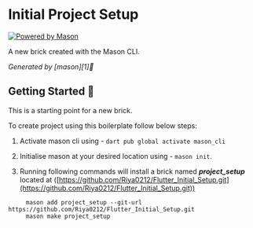 # Initial Project Setup

[![Powered by Mason](https://img.shields.io/endpoint?url=https%3A%2F%2Ftinyurl.com%2Fmason-badge)](https://github.com/felangel/mason)

A new brick created with the Mason CLI.

_Generated by [mason][1]🧱_

## Getting Started 🚀

This is a starting point for a new brick.

To create project using this boilerplate follow below steps:

1. Activate mason cli using - ```dart pub global activate mason_cli```

2. Initialise mason at your desired location using - ```mason init```.

3. Running following commands will install a brick named ***project_setup*** located at ([https://github.com/Riya0212/Flutter_Initial_Setup.git](https://github.com/Riya0212/Flutter_Initial_Setup.git))
```
     mason add project_setup --git-url https://github.com/Riya0212/Flutter_Initial_Setup.git
     mason make project_setup
```
